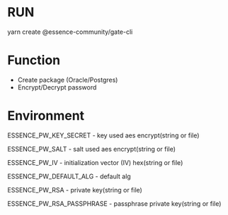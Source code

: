 # RUN

yarn create @essence-community/gate-cli

# Function
- Create package (Oracle/Postgres)
- Encrypt/Decrypt password

# Environment
ESSENCE_PW_KEY_SECRET - key used aes encrypt(string or file)

ESSENCE_PW_SALT - salt used aes encrypt(string or file)

ESSENCE_PW_IV - initialization vector (IV) hex(string or file)

ESSENCE_PW_DEFAULT_ALG - default alg

ESSENCE_PW_RSA - private key(string or file)

ESSENCE_PW_RSA_PASSPHRASE - passphrase private key(string or file)